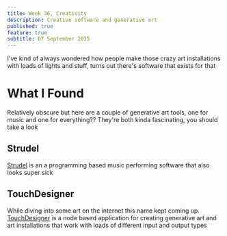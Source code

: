 ```yaml
---
title: Week 36, Creativity
description: Creative software and generative art
published: true
feature: true
subtitle: 07 September 2025
---
```

I've kind of always wondered how people make those crazy art installations with loads of lights and stuff, turns out there's software that exists for that

# What I Found

Relatively obscure but here are a couple of generative art tools, one for music and one for everything?? They're both kinda fascinating, you should take a look

## Strudel

[Strudel](https://strudel.cc/) is an a programming based music performing software that also looks super sick

## TouchDesigner

While diving into some art on the internet this name kept coming up. [TouchDesigner](https://derivative.ca/) is a node based application for creating generative art and art installations that work with loads of different input and output types